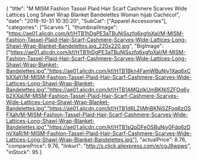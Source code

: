 {
	"title": "M MISM Fashion Tassel Plaid Hair Scarf Cashmere Scarves Wide Lattices Long Shawl Wrap Blanket Bandelettes Woman hijab Cachecol",
	"date": "2018-10-31 10:30:20",
	"SubCat": ["Apparel Accessories"],
	"categories": ["Scarves "],
	"thumbnailImage": "https://ae01.alicdn.com/kf/HTB1hDgPE3aTBuNjSszfq6xgfpXaI/M-MISM-Fashion-Tassel-Plaid-Hair-Scarf-Cashmere-Scarves-Wide-Lattices-Long-Shawl-Wrap-Blanket-Bandelettes.jpg_220x220.jpg",
	"BigImage": ["https://ae01.alicdn.com/kf/HTB1hDgPE3aTBuNjSszfq6xgfpXaI/M-MISM-Fashion-Tassel-Plaid-Hair-Scarf-Cashmere-Scarves-Wide-Lattices-Long-Shawl-Wrap-Blanket-Bandelettes.jpg","https://ae01.alicdn.com/kf/HTB1Bkn4FamWBuNjy1Xaq6xCbXXaY/M-MISM-Fashion-Tassel-Plaid-Hair-Scarf-Cashmere-Scarves-Wide-Lattices-Long-Shawl-Wrap-Blanket-Bandelettes.jpg","https://ae01.alicdn.com/kf/HTB1AMQzlkUmBKNjSZFOq6yb2XXaI/M-MISM-Fashion-Tassel-Plaid-Hair-Scarf-Cashmere-Scarves-Wide-Lattices-Long-Shawl-Wrap-Blanket-Bandelettes.jpg","https://ae01.alicdn.com/kf/HTB1d6LZliMnBKNjSZFoq6zOSFXah/M-MISM-Fashion-Tassel-Plaid-Hair-Scarf-Cashmere-Scarves-Wide-Lattices-Long-Shawl-Wrap-Blanket-Bandelettes.jpg","https://ae01.alicdn.com/kf/HTB1sQpDFeOSBuNjy0Fdq6zDnVXaR/M-MISM-Fashion-Tassel-Plaid-Hair-Scarf-Cashmere-Scarves-Wide-Lattices-Long-Shawl-Wrap-Blanket-Bandelettes.jpg"],
	"actualPrice": 8.76,
	"comparePrice": 9.76,
	"linkurl": "http://s.click.aliexpress.com/e/cgJ8wpwo",
	"inStock": 95
}
